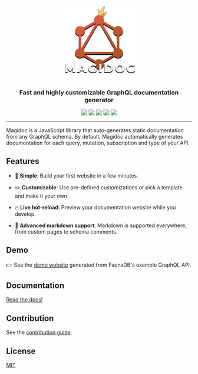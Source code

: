 <p align="center">
  <img width="40%" src="./logo/logo_full.png">
</p>


<h3 align="center">Fast and highly customizable GraphQL documentation generator </h3>


<p align="center">
  <img src="https://img.shields.io/npm/v/@magidoc/cli" />
  <img src="https://img.shields.io/github/workflow/status/magidoc-org/magidoc/Build%20and%20tests/main" />
  <img src="https://img.shields.io/github/license/magidoc-org/magidoc" />
  <img src="https://img.shields.io/node/v/@magidoc/cli" />
  <img src="https://img.shields.io/codecov/c/github/magidoc-org/magidoc?label=coverage" />
</p>
  
---

Magidoc is a JavaScript library that auto-generates static documentation from any GraphQL schema. By default, Magidoc automatically generates documentation for each query, mutation, subscription and type of your API. 

## Features

- 🏁 **Simple**: Build your first website in a few minutes.

- ✏️ **Customizable**: Use pre-defined customizations or pick a template and make it your own.

- 🔥 **Live hot-reload**: Preview your documentation website while you develop.

- 📝 **Advanced markdown support**: Markdown is supported everywhere, from custom pages to schema comments.

## Demo

👉 See the [demo website](https://magidoc-carbon-multi-page.netlify.app) generated from FaunaDB's example GraphQL API.

## Documentation

[Read the docs!](https://magidoc-org.github.io/magidoc/introduction/welcome)

## Contribution
See the [contribution guide](./CONTRIBUTING.md).

## License
[MIT](./LICENSE)
